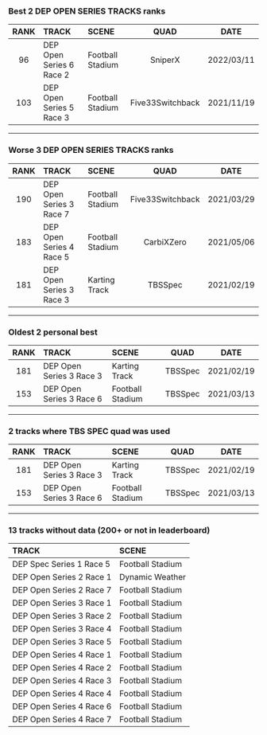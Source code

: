 ### Best 2 DEP OPEN SERIES TRACKS ranks
|RANK|TRACK|SCENE|QUAD|DATE|
|:---:|:---|:---|:---:|:---:|
|96|DEP Open Series 6 Race 2|Football Stadium|SniperX|2022/03/11|
|103|DEP Open Series 5 Race 3|Football Stadium|Five33Switchback|2021/11/19|
---
### Worse 3 DEP OPEN SERIES TRACKS ranks
|RANK|TRACK|SCENE|QUAD|DATE|
|:---:|:---|:---|:---:|:---:|
|190|DEP Open Series 3 Race 7|Football Stadium|Five33Switchback|2021/03/29|
|183|DEP Open Series 4 Race 5|Football Stadium|CarbiXZero|2021/05/06|
|181|DEP Open Series 3 Race 3|Karting Track|TBSSpec|2021/02/19|
---
### Oldest 2 personal best
|RANK|TRACK|SCENE|QUAD|DATE|
|:---:|:---|:---|:---:|:---:|
|181|DEP Open Series 3 Race 3|Karting Track|TBSSpec|2021/02/19|
|153|DEP Open Series 3 Race 6|Football Stadium|TBSSpec|2021/03/13|
---
### 2 tracks where TBS SPEC quad was used
|RANK|TRACK|SCENE|QUAD|DATE|
|:---:|:---|:---|:---:|:---:|
|181|DEP Open Series 3 Race 3|Karting Track|TBSSpec|2021/02/19|
|153|DEP Open Series 3 Race 6|Football Stadium|TBSSpec|2021/03/13|
---
### 13 tracks without data (200+ or not in leaderboard)
|TRACK|SCENE|
|:---|:---|
|DEP Spec Series 1 Race 5|Football Stadium|
|DEP Open Series 2 Race 1|Dynamic Weather|
|DEP Open Series 2 Race 7|Football Stadium|
|DEP Open Series 3 Race 1|Football Stadium|
|DEP Open Series 3 Race 2|Football Stadium|
|DEP Open Series 3 Race 4|Football Stadium|
|DEP Open Series 3 Race 5|Football Stadium|
|DEP Open Series 4 Race 1|Football Stadium|
|DEP Open Series 4 Race 2|Football Stadium|
|DEP Open Series 4 Race 3|Football Stadium|
|DEP Open Series 4 Race 4|Football Stadium|
|DEP Open Series 4 Race 6|Football Stadium|
|DEP Open Series 4 Race 7|Football Stadium|
